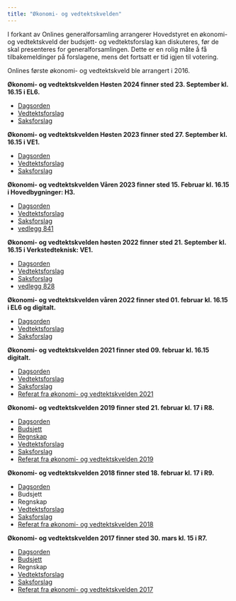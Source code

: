 ```yaml
---
title: "Økonomi- og vedtektskvelden"
---
```


I forkant av Onlines generalforsamling arrangerer Hovedstyret en økonomi- og vedtektskveld der budsjett- og vedtektsforslag kan diskuteres, før de skal presenteres for generalforsamlingen. Dette er en rolig måte å få tilbakemeldinger på forslagene, mens det fortsatt er tid igjen til votering.

Onlines første økonomi- og vedtektskveld ble arrangert i 2016.

**Økonomi- og vedtektskvelden Høsten 2024 finner sted 23. September kl. 16.15 i EL6.**

- [Dagsorden](https://docs.google.com/spreadsheets/d/1XZsxTgOCT3vsMQOZ3kRiz6cLrCb5bH50ckQvGgc2Lm8/edit?gid=0#gid=0)
- [Vedtektsforslag](/generalforsamlinger/2024-h/vedtekstforslag)
- [Saksforslag](/generalforsamlinger/2024-h/saksforslag)

**Økonomi- og vedtektskvelden Høsten 2023 finner sted 27. September kl. 16.15 i VE1.**

- [Dagsorden](https://docs.google.com/spreadsheets/d/1D6NLEv3FfNVNnqDG2uzbkX2L9-b0qsCkdL5vGMRKapA/edit#gid=0)
- [Vedtektsforslag](/generalforsamlinger/2023-h/vedtekstforslag)
- [Saksforslag](/generalforsamlinger/2023-h/saksforslag)

**Økonomi- og vedtektskvelden Våren 2023 finner sted 15. Februar kl. 16.15 i Hovedbygninger: H3.**

- [Dagsorden](https://docs.google.com/spreadsheets/d/1qeyaBaib49N1UWHiVj5FqUcoujfN0kPGiuQqPCAeBqo/edit?usp=sharing)
- [Vedtektsforslag](/generalforsamlinger/2023-v/vedtekstforslag)
- [Saksforslag](/generalforsamlinger/2023-v/saksforslag)
- [vedlegg 841](/attachments/841-Referat_genVORS_1.pdf)

**Økonomi- og vedtektskvelden høsten 2022 finner sted 21. September kl. 16.15 i Verkstedteknisk: VE1.**

- [Dagsorden](/innsikt/okonomi/okogved/dagsorden22h)
- [Vedtektsforslag](/generalforsamlinger/2022-h/vedtekstforslag)
- [Saksforslag](/generalforsamlinger/2022-h/saksforslag)
- [vedlegg 828](/attachments/828-Referat_vedtektskveld_høsten_2022.pdf)

**Økonomi- og vedtektskvelden våren 2022 finner sted 01. februar kl. 16.15 i EL6 og digitalt.**

- [Dagsorden](/innsikt/okonomi/okogved/dagsorden22)
- [Vedtektsforslag](/generalforsamlinger/2022/vedtekstforslag)
- [Saksforslag](/generalforsamlinger/2022/saksforslag)

**Økonomi- og vedtektskvelden 2021 finner sted 09. februar kl. 16.15 digitalt.**

- [Dagsorden](/innsikt/okonomi/okogved/dagsorden21)
- [Vedtektsforslag](/generalforsamlinger/2021/vedtekstforslag)
- [Saksforslag](/generalforsamlinger/2021/saksforslag)
- [Referat fra økonomi- og vedtektskvelden 2021](okogved-referat2021)

**Økonomi- og vedtektskvelden 2019 finner sted 21. februar kl. 17 i R8.**

- [Dagsorden](/innsikt/okonomi/okogved/dagsorden19)
- [Budsjett](https://docs.google.com/spreadsheets/d/1I-4p_l02Y_ZThvSMCD9HRgu3ApbARie46-_FX-1mEBw/edit?usp=sharing)
- [Regnskap](https://docs.google.com/spreadsheets/d/1BDvtP80nsKV5kvy6gEhzqtSGr50tb1bmXXgxjpXdTBU/edit?usp=sharing)
- [Vedtektsforslag](/generalforsamlinger/2019/vedtekstforslag)
- [Saksforslag](/generalforsamlinger/2019/saksforslag)
- [Referat fra økonomi- og vedtektskvelden 2019](okogved-referat2019)

**Økonomi- og vedtektskvelden 2018 finner sted 18. februar kl. 17 i R9.**

- [Dagsorden](/innsikt/okonomi/okogved/dagsorden18)
- Budsjett
- Regnskap
- [Vedtektsforslag](/generalforsamlinger/2018/vedtekstforslag)
- [Saksforslag](/generalforsamlinger/2018/saksforslag)
- [Referat fra økonomi- og vedtektskvelden 2018](okogved-referat2018)

**Økonomi- og vedtektskvelden 2017 finner sted 30. mars kl. 15 i R7.**

- [Dagsorden](/innsikt/okonomi/okogved/dagsorden)
- [Budsjett](https://docs.google.com/spreadsheets/d/1exCJ_8gr1KrS7Bv4N-JnjUBoUKJ56eaPp4wp0mvs9is/edit?usp=sharing)
- Regnskap
- [Vedtektsforslag](/generalforsamlinger/2017/vedtekstforslag)
- [Saksforslag](/generalforsamlinger/2017/saksforslag)
- [Referat fra økonomi- og vedtektskvelden 2017](okogved-referat2017)
